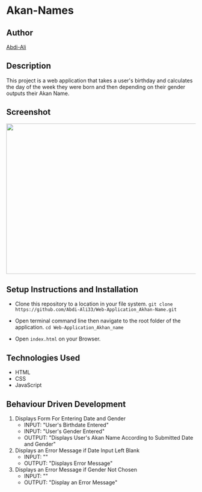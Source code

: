 # Akan-Names

## Author

[Abdi-Ali](https://github.com/Abdi-Ali33)

## Description

This project is a web application that takes a user's birthday and calculates the day of the week they were born and then depending on their gender outputs their Akan Name.

## Screenshot

<img src="./images/akan-images.png" width="800px" height="400px">

## Setup Instructions and Installation

- Clone this repository to a location in your file system. `git clone https://github.com/Abdi-Ali33/Web-Application_Akhan-Name.git`

- Open terminal command line then navigate to the root folder of the application. `cd Web-Application_Akhan_name`

- Open `index.html` on your Browser.

## Technologies Used

- HTML
- CSS
- JavaScript

## Behaviour Driven Development

1. Displays Form For Entering Date and Gender
   - INPUT: "User's Birthdate Entered"
   - INPUT: "User's Gender Entered"
   - OUTPUT: "Displays User's Akan Name According to Submitted Date and Gender"
2. Displays an Error Message if Date Input Left Blank
   - INPUT: ""
   - OUTPUT: "Displays Error Message"
3. Displays an Error Message if Gender Not Chosen
   - INPUT: ""
   - OUTPUT: "Display an Error Message"

